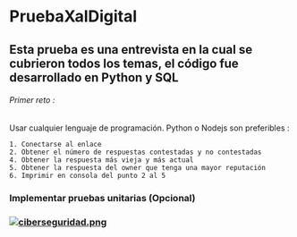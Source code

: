 # PruebaXalDigital
## Esta prueba es una entrevista en la cual se cubrieron todos los temas, el código fue desarrollado en Python y SQL
###### Primer reto : 
Usar cualquier lenguaje de programación. Python o Nodejs son preferibles :
```
1. Conectarse al enlace 
2. Obtener el número de respuestas contestadas y no contestadas 
4. Obtener la respuesta más vieja y más actual 
5. Obtener la respuesta del owner que tenga una mayor reputación 
6. Imprimir en consola del punto 2 al 5 
```
<h3>Implementar pruebas unitarias (Opcional)<h3>

[![ciberseguridad.png](https://i.postimg.cc/fTBxBStM/ciberseguridad.png)](https://postimg.cc/8jfJC5mY)
